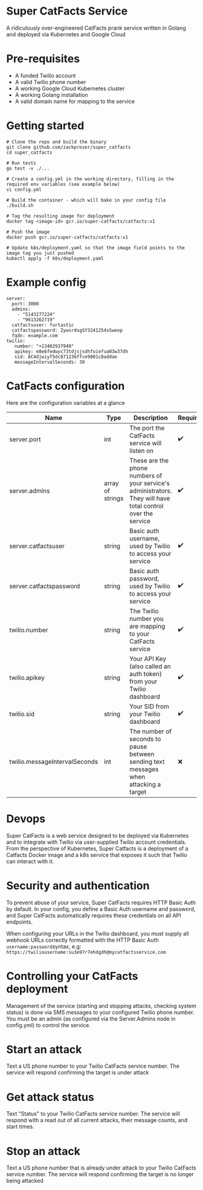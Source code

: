 # Super CatFacts Service
A ridiculously over-engineered CatFacts prank service written in Golang and deployed via Kubernetes and Google Cloud

# Pre-requisites
* A funded Twilio account
* A valid Twilio phone number
* A working Google Cloud Kubernetes cluster
* A working Golang installation
* A valid domain name for mapping to the service

# Getting started
```
# Clone the repo and build the binary
git clone github.com/zackproser/super_catfacts
cd super_catfacts

# Run tests
go test -v ./...

# Create a config.yml in the working directory, filling in the required env variables (see example below)
vi config.yml

# Build the container - which will bake in your config file
./build.sh

# Tag the resulting image for deployment
docker tag <image-id> gcr.io/super-catfacts/catfacts:v1

# Push the image
docker push gcr.io/super-catfacts/catfacts:v1

# Update k8s/deployment.yaml so that the image field points to the image tag you just pushed
kubectl apply -f k8s/deployment.yaml
```
# Example config

```
server:
  port: 3000
  admins:
    - "5143277224"
    - "9613262719"
  catfactsuser: furtastic
  catfactspassword: ZywsrdsgSY3241254sSweop
  fqdn: example.com
twilio:
   number: "+13402937949"
   apikey: e8e6fedwyc73tdjsjsdhfoiefua03w37dh
   sid: AC4djwiyf5dc871236ffce9001c8addae
   messageIntervalSeconds: 30
```

# CatFacts configuration

Here are the configuration variables at a glance

| Name  | Type  | Description  | Required  |
|---|---|---|---|
| server.port  | int | The port the CatFacts service will listen on |  :heavy_check_mark: |
|  server.admins | array of strings  |  These are the phone numbers of your service's administrators. They will have total control over the service | :heavy_check_mark:  |
|  server.catfactsuser | string  | Basic auth username, used by Twilio to access your service | :heavy_check_mark:  |
| server.catfactspassword | string | Basic auth password, used by Twilio to access your service | :heavy_check_mark: |
| twilio.number | string | The Twilio number you are mapping to your CatFacts service | :heavy_check_mark: |
| twilio.apikey | string | Your API Key (also called an auth token) from your Twilio dashboard | :heavy_check_mark: |
| twilio.sid | string  | Your SID from your Twilio dashboard | :heavy_check_mark: |
| twilio.messageIntervalSeconds | int | The number of seconds to pause between sending text messages when attacking a target | :x: |

# Devops
Super CatFacts is a web service designed to be deployed via Kubernetes and to integrate with Twilio via user-supplied Twilio account credentials. From the perspective of Kubernetes, Super Catfacts is a deployment of a Catfacts Docker image and a k8s service that exposes it such that Twilio can interact with it. 

# Security and authentication

To prevent abuse of your service, Super CatFacts requires HTTP Basic Auth by default. In your config, you define a Basic Auth username and password, and Super CatFacts automatically requires these credentials on all API endpoints. 

When configuring your URLs in the Twilio dashboard, you must supply all webhook URLs correctly formatted with the HTTP Basic Auth ```username:password```syntax, e.g: ```https://twiliousername:su3e97r7ehdgdh@mycatfactsservice.com```

# Controlling your CatFacts deployment
Management of the service (starting and stopping attacks, checking system status) is done via SMS messages to your configured Twilio phone number. You must be an admin (as configured via the Server.Admins node in config.yml) to control the service.

# Start an attack
Text a US phone number to your Twilio CatFacts service number. The service will respond confirming the target is under attack

# Get attack status
Text "Status" to your Twilio CatFacts service number. The service will respond with a read out of all current attacks, their message counts, and start times.

# Stop an attack
Text a US phone number that is already under attack to your Twilio CatFacts service number. The service will respond confirming the target is no longer being attacked
